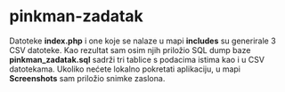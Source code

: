 # pinkman-zadatak

Datoteke **index.php** i one koje se nalaze u mapi **includes** su generirale 3 CSV datoteke. Kao rezultat sam osim njih priložio SQL dump baze **pinkman_zadatak.sql** sadrži tri tablice s podacima istima kao i u CSV datotekama. Ukoliko nećete lokalno pokretati aplikaciju, u mapi **Screenshots** sam priložio snimke zaslona.
